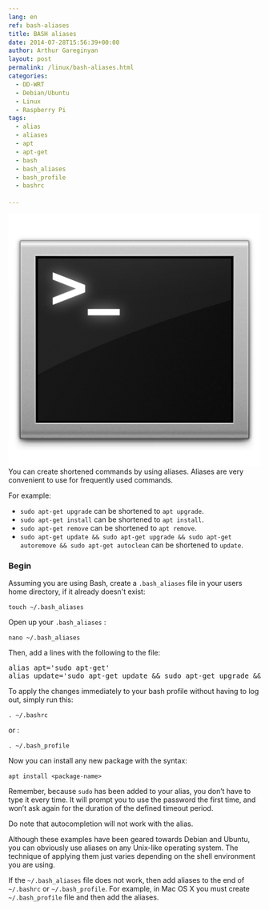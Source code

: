 ```yaml
---
lang: en
ref: bash-aliases
title: BASH aliases
date: 2014-07-28T15:56:39+00:00
author: Arthur Gareginyan
layout: post
permalink: /linux/bash-aliases.html
categories:
  - DD-WRT
  - Debian/Ubuntu
  - Linux
  - Raspberry Pi
tags:
  - alias
  - aliases
  - apt
  - apt-get
  - bash
  - bash_aliases
  - bash_profile
  - bashrc

---
```


![thumb](/images/thumbnail/terminal.png)
You can create shortened commands by using aliases. Aliases are very convenient to use for frequently used commands.

For example:

* `sudo apt-get upgrade` can be shortened to `apt upgrade`.
* `sudo apt-get install` can be shortened to `apt install`.
* `sudo apt-get remove` can be shortened to `apt remove`.
* `sudo apt-get update && sudo apt-get upgrade && sudo apt-get autoremove && sudo apt-get autoclean` can be shortened to `update`.


### Begin

Assuming you are using Bash, create a `.bash_aliases` file in your users home directory, if it already doesn't exist:

```
touch ~/.bash_aliases
```

Open up your `.bash_aliases` :

```
nano ~/.bash_aliases
```

Then, add a lines with the following to the file:

<pre>
alias apt='sudo apt-get'
alias update='sudo apt-get update && sudo apt-get upgrade && sudo apt-get autoremove && sudo apt-get autoclean'
</pre>

To apply the changes immediately to your bash profile without having to log out, simply run this:

```
. ~/.bashrc
```

or :

```
. ~/.bash_profile
```

Now you can install any new package with the syntax:

```
apt install <package-name>
```

Remember, because `sudo` has been added to your alias, you don’t have to type it every time. It will prompt you to use the password the first time, and won’t ask again for the duration of the defined timeout period.

Do note that autocompletion will not work with the alias.

Although these examples have been geared towards Debian and Ubuntu, you can obviously use aliases on any Unix-like operating system. The technique of applying them just varies depending on the shell environment you are using.

If the `~/.bash_aliases` file does not work, then add aliases to the end of `~/.bashrc` or `~/.bash_profile`. For example, in Mac OS X you must create `~/.bash_profile` file and then add the aliases.
